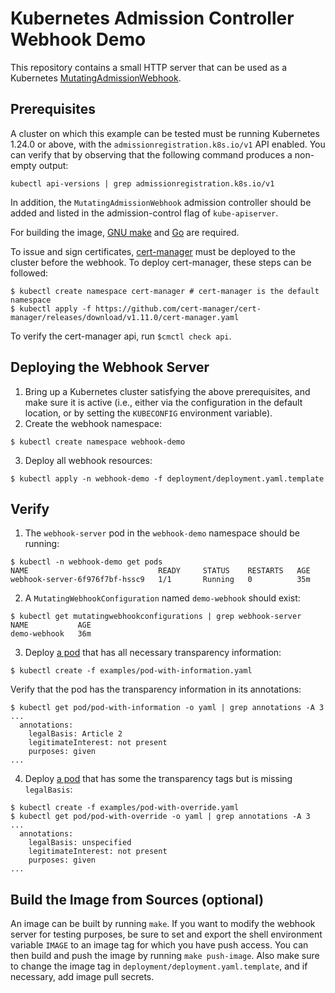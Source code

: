 # Kubernetes Admission Controller Webhook Demo

This repository contains a small HTTP server that can be used as a Kubernetes
[MutatingAdmissionWebhook](https://kubernetes.io/docs/admin/admission-controllers/#mutatingadmissionwebhook-beta-in-19).

## Prerequisites

A cluster on which this example can be tested must be running Kubernetes 1.24.0 or above,
with the `admissionregistration.k8s.io/v1` API enabled. You can verify that by observing that the
following command produces a non-empty output:
```
kubectl api-versions | grep admissionregistration.k8s.io/v1
```
In addition, the `MutatingAdmissionWebhook` admission controller should be added and listed in the admission-control
flag of `kube-apiserver`.

For building the image, [GNU make](https://www.gnu.org/software/make/) and [Go](https://golang.org) are required.

To issue and sign certificates, [cert-manager](https://cert-manager.io/) must be deployed to the cluster before the webhook. To deploy cert-manager, these steps can be followed:
```
$ kubectl create namespace cert-manager # cert-manager is the default namespace
$ kubectl apply -f https://github.com/cert-manager/cert-manager/releases/download/v1.11.0/cert-manager.yaml
```
To verify the cert-manager api, run ```$cmctl check api```.

## Deploying the Webhook Server

1. Bring up a Kubernetes cluster satisfying the above prerequisites, and make
sure it is active (i.e., either via the configuration in the default location, or by setting
the `KUBECONFIG` environment variable).
2. Create the webhook namespace:

```
$ kubectl create namespace webhook-demo
```

3. Deploy all webhook resources:

```
$ kubectl apply -n webhook-demo -f deployment/deployment.yaml.template
```

## Verify

1. The `webhook-server` pod in the `webhook-demo` namespace should be running:
```
$ kubectl -n webhook-demo get pods
NAME                             READY     STATUS    RESTARTS   AGE
webhook-server-6f976f7bf-hssc9   1/1       Running   0          35m
```

2. A `MutatingWebhookConfiguration` named `demo-webhook` should exist:
```
$ kubectl get mutatingwebhookconfigurations | grep webhook-server
NAME           AGE
demo-webhook   36m
```

3. Deploy [a pod](examples/pod-with-information.yaml) that has all necessary transparency information:
```
$ kubectl create -f examples/pod-with-information.yaml
```
Verify that the pod has the transparency information in its annotations:
```
$ kubectl get pod/pod-with-information -o yaml | grep annotations -A 3
...
  annotations:
    legalBasis: Article 2
    legitimateInterest: not present
    purposes: given
...
```

4. Deploy [a pod](examples/pod-with-override.yaml) that has some the transparency tags but is missing `legalBasis`:
```
$ kubectl create -f examples/pod-with-override.yaml
$ kubectl get pod/pod-with-override -o yaml | grep annotations -A 3
...
  annotations:
    legalBasis: unspecified
    legitimateInterest: not present
    purposes: given
...
```

## Build the Image from Sources (optional)

An image can be built by running `make`.
If you want to modify the webhook server for testing purposes, be sure to set and export
the shell environment variable `IMAGE` to an image tag for which you have push access. You can then
build and push the image by running `make push-image`. Also make sure to change the image tag
in `deployment/deployment.yaml.template`, and if necessary, add image pull secrets.


